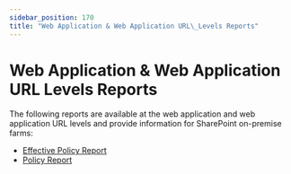 ```yaml
---
sidebar_position: 170
title: "Web Application & Web Application URL\_Levels Reports"
---
```


# Web Application & Web Application URL Levels Reports

The following reports are available at the web application and web application URL levels and provide information for SharePoint on-premise farms:

* [Effective Policy Report](EffectivePolicy "Effective Policy Report")
* [Policy Report](Policy "Policy Report")